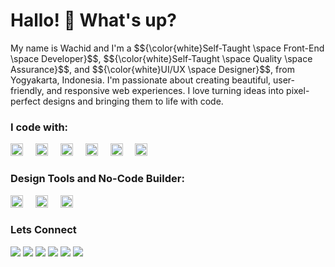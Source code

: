 <h1 align="left">Hallo! 👋 What's up?</h1>
<p align="left">My name is Wachid and I'm a $${\color{white}Self-Taught \space Front-End \space Developer}$$, $${\color{white}Self-Taught \space Quality \space Assurance}$$, and $${\color{white}UI/UX \space Designer}$$, from Yogyakarta, Indonesia. I'm passionate about creating beautiful, user-friendly, and responsive web experiences. I love turning ideas into pixel-perfect designs and bringing them to life with code.</p>

### I code with:
<div align="left">
  <img src="https://cdn.jsdelivr.net/gh/devicons/devicon@latest/icons/html5/html5-original.svg" height="20" alt="HTML logo" />
  <img width="12" />
  <img src="https://cdn.jsdelivr.net/gh/devicons/devicon@latest/icons/css3/css3-original.svg" height="20" alt="CSS logo" />
  <img width="12" />
  <img src="https://cdn.jsdelivr.net/gh/devicons/devicon/icons/javascript/javascript-original.svg" height="20" alt="javascript logo"  />
  <img width="12" />
  <img src="https://cdn.jsdelivr.net/gh/devicons/devicon@latest/icons/tailwindcss/tailwindcss-original.svg" height="20" alt="tailwind logo" />
  <img width="12" />
  <img src="https://cdn.jsdelivr.net/gh/devicons/devicon/icons/typescript/typescript-original.svg" height="20" alt="typescript logo"  />
  <img width="12" />
  <img src="https://cdn.jsdelivr.net/gh/devicons/devicon/icons/react/react-original.svg" height="20" alt="react logo"  />
  <img width="12" />
</div>

### Design Tools and No-Code Builder:
<div align="left">
  <img src="https://cdn.jsdelivr.net/gh/devicons/devicon@latest/icons/figma/figma-original.svg" height="20" alt="figma logo" />
  <img width="12" />
  <img src="https://cdn.jsdelivr.net/gh/devicons/devicon@latest/icons/framermotion/framermotion-original.svg" height="20" alt="franer logo" />
  <img width="12" />
  <img src="https://cdn.jsdelivr.net/gh/devicons/devicon@latest/icons/webflow/webflow-original.svg" height="20" alt="webflow logo"/>
  <img width="12" />
</div>

### Lets Connect
[![](https://img.shields.io/badge/website-000000?style=for-the-badge&logo=About.me&logoColor=white)](wachidmuslihm.framer.website)
[![](https://img.shields.io/badge/LinkedIn-0077B5?style=for-the-badge&logo=linkedin&logoColor=white)]()
[![](https://img.shields.io/badge/Figma-F24E1E?style=for-the-badge&logo=figma&logoColor=white)](wachidmuslihm.framer.website)
[![](https://img.shields.io/badge/Dribbble-EA4C89?style=for-the-badge&logo=dribbble&logoColor=white)](wachidmuslihm.framer.website)
[![](https://img.shields.io/badge/Behance-0054F7?style=for-the-badge&logo=behance&logoColor=white)](wachidmuslihm.framer.website)
[![](https://img.shields.io/badge/Pinterest-%23E60023.svg?&style=for-the-badge&logo=Pinterest&logoColor=white)]()
